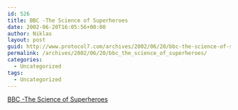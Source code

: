 ```yaml
---
id: 526
title: BBC -The Science of Superheroes
date: 2002-06-20T16:05:56+00:00
author: Niklas
layout: post
guid: http://www.protocol7.com/archives/2002/06/20/bbc-the-science-of-superheroes/
permalink: /archives/2002/06/20/bbc_the_science_of_superheroes/
categories:
  - Uncategorized
tags:
  - Uncategorized
---
```

<div class='microid-a34a3562e58a2403887c774f8b8e4278b44f1a79'>
  <p>
    <a href="http://www.bbc.co.uk/science/hottopics/superheroes/spiderman.shtml">BBC -The Science of Superheroes</a>
  </p>
</div>